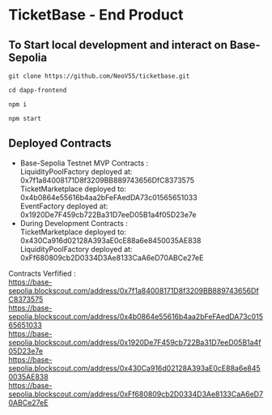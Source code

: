 
# TicketBase - End Product

## To Start local development and interact on Base-Sepolia 
```
git clone https://github.com/NeoV55/ticketbase.git
```
```
cd dapp-frontend
```
```
npm i
```
```
npm start
```
## Deployed Contracts 
* Base-Sepolia Testnet MVP Contracts : <br/>
LiquidityPoolFactory deployed at: 0x7f1a84008171D8f3209BB889743656DfC8373575 <br/>
TicketMarketplace deployed to: 0x4b0864e55616b4aa2bFeFAedDA73c01565651033 <br/>
EventFactory deployed at: 0x1920De7F459cb722Ba31D7eeD05B1a4f05D23e7e <br/>
* During Development Contracts : <br/>
TicketMarketplace deployed to: 0x430Ca916d02128A393aE0cE88a6e8450035AE838 <br/>
LiquidityPoolFactory deployed at: 0xFf680809cb2D0334D3Ae8133CaA6eD70ABCe27eE <br/>

Contracts Verfified : <br/>
https://base-sepolia.blockscout.com/address/0x7f1a84008171D8f3209BB889743656DfC8373575 <br/>
https://base-sepolia.blockscout.com/address/0x4b0864e55616b4aa2bFeFAedDA73c01565651033 <br/>
https://base-sepolia.blockscout.com/address/0x1920De7F459cb722Ba31D7eeD05B1a4f05D23e7e <br/>
https://base-sepolia.blockscout.com/address/0x430Ca916d02128A393aE0cE88a6e8450035AE838 <br/>
https://base-sepolia.blockscout.com/address/0xFf680809cb2D0334D3Ae8133CaA6eD70ABCe27eE <br/>
